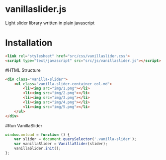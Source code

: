# vanillaslider.js
Light slider library written in plain javascript

# Installation
```html
<link rel="stylesheet" href="src/css/vanillaslider.css">
<script type="text/javascript" src="src/js/vanillaslider.js"></script>
```

#HTML Structure
```html
<div class="vanilla-slider">
    <ul class="vanilla-slider-container col-md">
        <li><img src="img/1.png"></li>
        <li><img src="img/2.png"></li>
        <li><img src="img/3.png"></li>
        <li><img src="img/4.png"></li>
        <li><img src="img/5.png"></li>
    </ul>
</div>
```
#Run VanillaSlider
```javascript
window.onload = function () {
    var slider = document.querySelector('.vanilla-slider');
    var vanillaSlider = VanillaSlider(slider);
    vanillaSlider.init();
};
```

